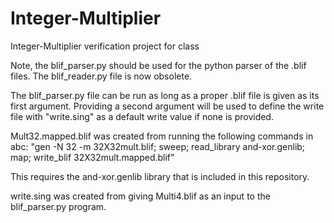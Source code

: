 # Integer-Multiplier
Integer-Multiplier verification project for class

Note, the blif_parser.py should be used for the python parser of the .blif files. The blif_reader.py file is now obsolete.

The blif_parser.py file can be run as long as a proper .blif file is given as its first argument. Providing a second argument will be used to define the write file with "write.sing" as a default write value if none is provided.

Mult32.mapped.blif was created from running the following commands in abc:
"gen -N 32 -m 32X32mult.blif; sweep; read_library and-xor.genlib; map; write_blif 32X32mult.mapped.blif"

This requires the and-xor.genlib library that is included in this repository.

write.sing was created from giving Multi4.blif as an input to the blif_parser.py program.
